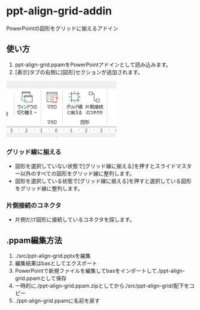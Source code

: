 # ppt-align-grid-addin

PowerPointの図形をグリッドに揃えるアドイン

## 使い方

1. ppt-align-grid.ppamをPowerPointアドインとして読み込みます。
2. [表示]タブの右側に[図形]セクションが追加されます。

![ppt-align-grid](img/ppt-ailgn-grid.png)

### グリッド線に揃える

- 図形を選択していない状態で[グリッド線に揃える]を押すとスライドマスター以外のすべての図形をグリッド線に整列します。
- 図形を選択している状態で[グリッド線に揃える]を押すと選択している図形をグリッド線に整列します。

### 片側接続のコネクタ

- 片側だけ図形に接続しているコネクタを探します。

## .ppam編集方法

1. ./src/ppt-align-grid.pptxを編集
2. 編集結果はbasとしてエクスポート
3. PowerPointで新規ファイルを編集してbasをインポートして./ppt-align-grid.ppamとして保存
4. 一時的に./ppt-align-grid.ppam.zipとしてから./src/ppt-align-grid/配下をコピー
5. ./ppt-align-grid.ppamに名前を戻す